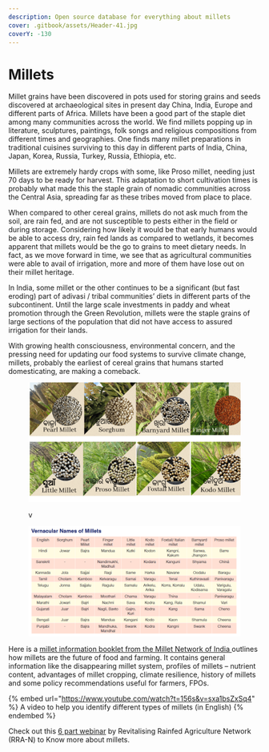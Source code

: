 ```yaml
---
description: Open source database for everything about millets
cover: .gitbook/assets/Header-41.jpg
coverY: -130
---
```


# Millets

Millet grains have been discovered in pots used for storing grains and seeds discovered at archaeological sites in present day China, India, Europe and different parts of Africa. Millets have been a good part of the staple diet among many communities across the world. We find millets popping up in literature, sculptures, paintings,  folk songs and religious compositions from different times and geographies. One finds many millet preparations in traditional cuisines surviving to this day in different parts of India, China, Japan, Korea, Russia, Turkey, Russia, Ethiopia, etc.

Millets are extremely hardy crops with some, like Proso millet, needing just 70 days to be ready for harvest. This adaptation to short cultivation times is probably what made this the staple grain of nomadic communities across the Central Asia, spreading far as these tribes moved from place to place.

When compared to other cereal grains, millets do not ask much from the soil, are rain fed, and are not susceptible to pests either in the field or during storage. Considering how likely it would be that early humans would be able to access dry, rain fed lands as compared to wetlands, it becomes apparent that millets would be the go to grains to meet dietary needs. In fact, as we move forward in time, we see that as agricultural communities were able to avail of irrigation, more and more of them have lose out on their millet heritage.

In India, some millet or the other continues to be a significant (but fast eroding) part of adivasi / tribal communities’ diets in different parts of the subcontinent. Until the large scale investments in paddy and wheat promotion through the Green Revolution, millets were the staple grains of large sections of the population that did not have access to assured irrigation for their lands.

With growing health consciousness, environmental concern, and the pressing need for updating our food systems to survive climate change, millets, probably the earliest of cereal grains that humans started domesticating, are making a comeback.

<figure><img src=".gitbook/assets/millets-in-Odia-1024x576.png" alt=""><figcaption><p> v</p></figcaption></figure>

<figure><img src=".gitbook/assets/image (23).png" alt=""><figcaption></figcaption></figure>

Here is a [millet information booklet from the Millet Network of India ](https://krishi.maharashtra.gov.in/Site/Upload/GR/millets-Book.pdf)outlines how millets are the future of food and farming. It contains general information like the disappearing millet system, profiles of millets – nutrient content, advantages of millet cropping, climate resilience, history of millets and some policy recommendations useful for farmers, FPOs.

{% embed url="https://www.youtube.com/watch?t=156s&v=sxa1bsZxSq4" %}
A video to help you identify different types of millets (in English)
{% endembed %}

Check out this [6 part webinar](https://www.youtube.com/playlist?list=PLnZpIRzV27RTR7Lsmdsm4MtvXrm2gjpg6) by Revitalising Rainfed Agriculture Network (RRA-N) to Know more about millets.
